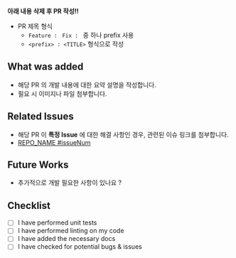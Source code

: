 **아래 내용 삭제 후 PR 작성!!**

- PR 제목 형식
  - `Feature : ` `Fix : ` 중 하나 prefix 사용
  - `<prefix> : <TITLE>` 형식으로 작성

## What was added

- 해당 PR 의 개발 내용에 대한 요약 설명을 작성합니다.
- 필요 시 이미지나 파일 첨부합니다.

## Related Issues

- 해당 PR 이 **특정 Issue** 에 대한 해결 사항인 경우, 관련된 이슈 링크를 첨부합니다.
- [REPO_NAME #issueNum](issue_address)

## Future Works

- 추가적으로 개발 필요한 사항이 있나요 ?

## Checklist

- [ ] I have performed unit tests
- [ ] I have performed linting on my code
- [ ] I have added the necessary docs
- [ ] I have checked for potential bugs & issues
